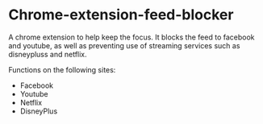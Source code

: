 # Chrome-extension-feed-blocker

A chrome extension to help keep the focus. It blocks the feed to facebook and youtube, as well as preventing use of streaming services such as disneypluss and netflix.


Functions on the following sites:
- Facebook
- Youtube
- Netflix
- DisneyPlus
